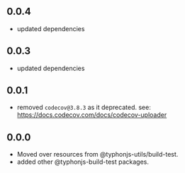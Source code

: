 ## 0.0.4
- updated dependencies

## 0.0.3
- updated dependencies

## 0.0.1
- removed `codecov@3.8.3` as it deprecated. see: https://docs.codecov.com/docs/codecov-uploader

## 0.0.0
- Moved over resources from @typhonjs-utils/build-test.
- added other @typhonjs-build-test packages.
